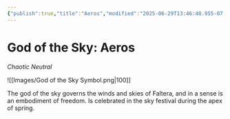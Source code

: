 ```yaml
---
{"publish":true,"title":"Aeros","modified":"2025-06-29T13:46:48.955-07:00","cssclasses":""}
---
```




# God of the Sky: Aeros
*Chaotic Neutral*

![[Images/God of the Sky Symbol.png|100]]

The god of the sky governs the winds and skies of Faltera, and in a sense is an embodiment of freedom. 
Is celebrated in the sky festival during the apex of spring. 